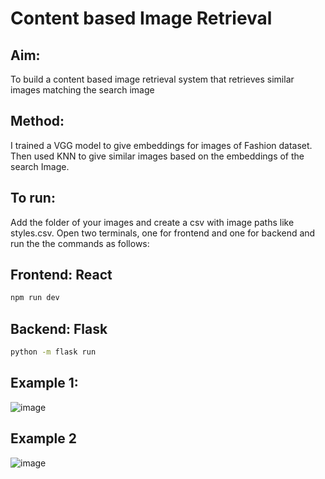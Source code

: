 # Content based Image Retrieval

## Aim:
To build a content based image retrieval system that retrieves similar images matching the search image
## Method:
I trained a VGG model to give embeddings for images of Fashion dataset. Then used KNN to give similar images based on the embeddings of the search Image.
## To run:
Add the folder of your images and create a csv with image paths like styles.csv. Open two terminals, one for frontend and one for backend and run the the commands as follows:

## Frontend: React 
```bash
npm run dev
```
## Backend: Flask
```bash
python -m flask run
```
## Example 1:
![image](https://github.com/mudrap17/content-based-image-retrieval/assets/76879120/2a5d94a0-1e5a-498a-8be4-20b207c66e30)

## Example 2
![image](https://github.com/mudrap17/content-based-image-retrieval/assets/76879120/9e9ab190-2cad-4f02-9af8-5c2b7a961fc5)




